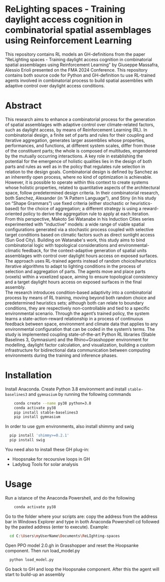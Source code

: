 # ReLighting spaces - Training daylight access cognition in combinatorial spatial assemblages using Reinforcement Learning  
This repository contains RL models an GH-definitions from the paper "ReLighting spaces - Training daylight access cognition in combinatorial spatial assemblages using Reinforcement Learning" by Giuseppe Massafra, Alessio Erioli presented on the FMA 2024 Conference. This repository contains both source code for Python and GH-definition tu use RL-trained agents involved in combinatorial process to build spatial assemblies with adaptive control over daylight access conditions.

# Abstract
This research aims to enhance a combinatorial process for the generation of spatial assemblages with adaptive control over climate-related factors, such as daylight access, by means of Reinforcement Learning (RL). 
In combinatorial design, a finite set of parts and rules for their coupling and iterative aggregation, generates larger assemblies whose properties, performances, and functions, at different system scales, differ  from those of the constituent parts; the whole is composed of multitudes, engendered by the mutually occurring interactions. A key role in establishing the potential for the emergence of holistic qualities lies in the design of both parts and rules as well as in the policy that regulates rule selection in relation to the design goals.
Combinatorial design is defined by Sanchez as an inherently open process, where no kind of optimization is achievable. However, it is possible to operate within this context to create systems whose holistic properties, related to quantitative aspects of the architectural space, follow predetermined design criteria. In their combinatorial research, both Sanchez, Alexander (in “A Pattern Language”), and Stiny (in his study on “Shape Grammars”) use fixed criteria (either stochastic or heuristics-based) for the choice of aggregation; a different strategy is using a reward-oriented policy to derive the aggregation rule to apply at each iteration.   
From this perspective, Makoto Sei Watanabe in his Induction Cities series experimented with "inductive" models: a wide range of viable spatial configurations generated via a stochastic process coupled with selective target conditions based on climatic factors such as direct sunlight access (Sun God City).
Building on Watanabe's work, this study aims to bind combinatorial logic with topological considerations and environmental-climatic feedback, for the context-adaptive generation of spatial units assemblages with control over daylight hours access on exposed surfaces. The approach uses RL-trained agents instead of random choice/heuristics iterative algorithms to adapt to lighting conditions in the process of selection and aggregation of parts. The agents move and place parts (voxels) within a voxelized space, aiming to ensure topological consistency and a target daylight hours access on exposed surfaces in the final assembly.  
The research introduces condition-based adaptivity into a combinatorial process by means of RL training, moving beyond both random choice and predetermined heuristics sets; although both can relate to boundary conditions, they are respectively non-controllable and tied to a specific environmental scenario. Through the agent’s trained policy, the system learns a state-action-reward relationship in a process of continuous feedback between space, environment and climate data that applies to any environmental configuration that can be coded in the system’s terms.
The study is implemented coupling state-of-the-art Python RL libraries (Stable Baselines 3, Gymnasium) and the Rhino+Grasshopper environment for modelling, daylight factor calculation, and visualization, building a custom infrastructure for bidirectional data communication between computing environments during the training and inference phases.

# Installation 
Install Anaconda.
Create Python 3.8 environment and install `stable-baselines3` and `gymnasium` by running the following commands
```bash
    conda create --name py38 python=3.8
    conda activate py38
    pip install stable-baselines3
    pip install gymnasium
````
In order to use gym environments, also install shimmy and swig
```bash
  pip install 'shimmy>=0.2.1'
  pip install swig
````
You need also to install these GH plug-in:
- Hoopsnake for recoursive loops in GH
- Ladybug Tools for solar analysis

# Usage
Run a istance of the Anaconda Powershell, and do the following
```bash
    conda activate py38
````
Go to the folder where your scripts are: copy the address from the address bar in Windows Explorer and type in both Anaconda Powershell cd followed by the pasted address (enter to execute). Example:
```bash
  cd C:\Users\myUserName\Documents\ReLIghting-spaces
````
Open PPO model 2.0.gh in Grasshopper and reset the Hoopsanke component. Then run load_model.py
```bash
  python load_model.py
````
Go back to GH and loop the Hoopsnake component.
After this the agent will start to build-up an assembly

